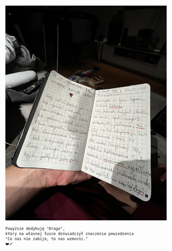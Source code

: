 ![Kameleonem Być](art/IMG_0281.jpg)

```
Powyższe dedykuję "Drago",
który na własnej łusce doświadczył znaczenia powiedzenia
"Co nas nie zabije, to nas wzmocni."
❤️‍🩹
```
